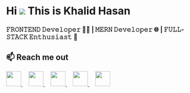 Hi ![](https://user-images.githubusercontent.com/18350557/176309783-0785949b-9127-417c-8b55-ab5a4333674e.gif) This is Khalid Hasan
====================================================================================================================================
<h3>𝙵𝚁𝙾𝙽𝚃𝙴𝙽𝙳 𝙳𝚎𝚟𝚎𝚕𝚘𝚙𝚎𝚛 👨‍💻 | 𝙼𝙴𝚁𝙽 𝙳𝚎𝚟𝚎𝚕𝚘𝚙𝚎𝚛 🌐 | 𝙵𝚄𝙻𝙻-𝚂𝚃𝙰𝙲𝙺 𝙴𝚗𝚝𝚑𝚞𝚜𝚒𝚊𝚜𝚝 🚀</h3>

<!-- ## 🎨 Some of My Art
<br />

<div align="center"> <img src="https://github.com/ThisIsKhalid/ThisIsKhalid/blob/main/Images/git-banner.png"> </div> -->

## :mailbox: Reach me out

<div align="left"> 
  <a href="https://discord.com/users/khalidhasan" target="_blank" rel="noreferrer"> 
    <picture> 
      <source media="(prefers-color-scheme: dark)" srcset="https://raw.githubusercontent.com/danielcranney/readme-generator/main/public/icons/socials/discord-dark.svg" /> 
      <source media="(prefers-color-scheme: light)" srcset="https://raw.githubusercontent.com/danielcranney/readme-generator/main/public/icons/socials/discord.svg" /> 
      <img src="https://raw.githubusercontent.com/danielcranney/readme-generator/main/public/icons/socials/discord.svg" width="40" height="40" /> 
    </picture> 
  </a>&nbsp;&nbsp;&nbsp;
  <a href="https://www.facebook.com/khalid.hasan9753" target="_blank" rel="noreferrer"> 
    <picture> 
      <source media="(prefers-color-scheme: dark)" srcset="https://raw.githubusercontent.com/danielcranney/readme-generator/main/public/icons/socials/facebook-dark.svg" /> 
      <source media="(prefers-color-scheme: light)" srcset="https://raw.githubusercontent.com/danielcranney/readme-generator/main/public/icons/socials/facebook.svg" /> 
      <img src="https://raw.githubusercontent.com/danielcranney/readme-generator/main/public/icons/socials/facebook.svg" width="40" height="40" /> 
    </picture> 
  </a>&nbsp;&nbsp;&nbsp;
  <a href="https://www.github.com/ThisIsKhalid" target="_blank" rel="noreferrer"> 
    <picture> 
      <source media="(prefers-color-scheme: dark)" srcset="https://raw.githubusercontent.com/danielcranney/readme-generator/main/public/icons/socials/github-dark.svg" /> 
      <source media="(prefers-color-scheme: light)" srcset="https://raw.githubusercontent.com/danielcranney/readme-generator/main/public/icons/socials/github.svg" /> 
      <img src="https://raw.githubusercontent.com/danielcranney/readme-generator/main/public/icons/socials/github.svg" width="40" height="40" /> 
    </picture> 
  </a>&nbsp;&nbsp;&nbsp;
  <a href="https://www.linkedin.com/in/khalid-hasan97" target="_blank" rel="noreferrer"> 
    <picture> 
      <source media="(prefers-color-scheme: dark)" srcset="https://raw.githubusercontent.com/danielcranney/readme-generator/main/public/icons/socials/linkedin-dark.svg" /> 
      <source media="(prefers-color-scheme: light)" srcset="https://raw.githubusercontent.com/danielcranney/readme-generator/main/public/icons/socials/linkedin.svg" /> 
      <img src="https://raw.githubusercontent.com/danielcranney/readme-generator/main/public/icons/socials/linkedin.svg" width="40" height="40" /> 
    </picture> 
  </a>&nbsp;&nbsp;&nbsp;
  <a href="https://www.youtube.com/@khalidsDevLab" target="_blank" rel="noreferrer"> 
    <picture> 
      <source media="(prefers-color-scheme: dark)" srcset="https://raw.githubusercontent.com/danielcranney/readme-generator/main/public/icons/socials/youtube-dark.svg" /> 
      <source media="(prefers-color-scheme: light)" srcset="https://raw.githubusercontent.com/danielcranney/readme-generator/main/public/icons/socials/youtube.svg" /> 
      <img src="https://raw.githubusercontent.com/danielcranney/readme-generator/main/public/icons/socials/youtube.svg" width="40" height="40" /> 
    </picture> 
  </a>
</div>
<!--
<br />

<p align="left">
<a href="https://linkedin.com/in/khalid-hasan97" target="blank"><img align="center" src="https://github.com/ThisIsKhalid/ThisIsKhalid/blob/main/Images/icons/linkedin.png" alt="khalid-hasan97" width="50px" /></a> &nbsp;&nbsp;&nbsp;
<a href="https://fb.com/khalid.hasan9753" target="blank"><img align="center" src="https://github.com/ThisIsKhalid/ThisIsKhalid/blob/main/Images/icons/facebook.png" alt="khalid.hasan9753" width="50px" /></a> &nbsp;&nbsp;&nbsp;
<a href="https://www.youtube.com/@khalidsdevlab" target="blank"><img align="center" src="https://github.com/ThisIsKhalid/ThisIsKhalid/blob/main/Images/icons/youtube.png" alt="khalidsdevlab" width="50px" /></a>
</p>

-->

<br />

## :eyes: Current overview 
<p align="left"> <img src="https://komarev.com/ghpvc/?username=thisiskhalid&label=Profile%20views&color=0e75b6&style=flat" alt="thisiskhalid" /> </p>

- 🔭 I’m currently working on [NexTech Interviews](https://nextech-inerviews.vercel.app)

- 🌱 I’m currently learning **Docker | AWS**

- 👨‍💻 All of my projects are available at [https://khalid-hasan.vercel.app](https://khalid-hasan.vercel.app)

- 💬 Ask me about **JavaScript | ReactJs | Front-End Development**

- 📫 How to reach me **khalid.hasan9753@gmail.com**

- ⚡ Fun fact: **Why do programmers prefer dark mode? Because the light attracts bugs!**

<br />

## :computer: Technologies that I know

<br>

<p align="left">
<img width="50px" src="https://github.com/ThisIsKhalid/ThisIsKhalid/blob/main/Images/icons/html-5.png"/>&nbsp;&nbsp;&nbsp;
<img width="50px" src="https://github.com/ThisIsKhalid/ThisIsKhalid/blob/main/Images/icons/css-3.png"/>&nbsp;&nbsp;&nbsp;
<img width="50px" src="https://github.com/ThisIsKhalid/ThisIsKhalid/blob/main/Images/icons/bootstrap.png"/>&nbsp;&nbsp;&nbsp;
<img width="50px" src="https://github.com/ThisIsKhalid/ThisIsKhalid/blob/main/Images/icons/tailwind.png"/>&nbsp;&nbsp;&nbsp;
<img width="50px" src="https://github.com/ThisIsKhalid/ThisIsKhalid/blob/main/Images/icons/materialUI.png"/>&nbsp;&nbsp;&nbsp;
<img width="50px" src="https://github.com/ThisIsKhalid/ThisIsKhalid/blob/main/Images/icons/ant-design.svg"/>&nbsp;&nbsp;&nbsp;
<img width="50px" src="https://github.com/ThisIsKhalid/ThisIsKhalid/blob/main/Images/icons/chakraUI.png"/>&nbsp;&nbsp;&nbsp;
<img width="50px" src="https://github.com/ThisIsKhalid/ThisIsKhalid/blob/main/Images/icons/js.png"/>&nbsp;&nbsp;&nbsp;
<img width="50px" src="https://github.com/ThisIsKhalid/ThisIsKhalid/blob/main/Images/icons/typescript.png"/>&nbsp;&nbsp;&nbsp;
<img width="50px" src="https://github.com/ThisIsKhalid/ThisIsKhalid/blob/main/Images/icons/reactjs.png"/>&nbsp;&nbsp;&nbsp;
<img width="50px" src="https://github.com/ThisIsKhalid/ThisIsKhalid/blob/main/Images/icons/nextjs1.png"/>&nbsp;&nbsp;&nbsp;
<img width="50px" src="https://github.com/ThisIsKhalid/ThisIsKhalid/blob/main/Images/icons/redux.png"/>&nbsp;&nbsp;&nbsp;
<img width="50px" src="https://github.com/ThisIsKhalid/ThisIsKhalid/blob/main/Images/icons/nodejs.png"/>&nbsp;&nbsp;&nbsp;
<img width="50px" src="https://github.com/ThisIsKhalid/ThisIsKhalid/blob/main/Images/icons/express.png"/>&nbsp;&nbsp;&nbsp;
<img width="50px" src="https://github.com/ThisIsKhalid/ThisIsKhalid/blob/main/Images/icons/mongodb.png"/>&nbsp;&nbsp;&nbsp;
<img width="50px" src="https://github.com/ThisIsKhalid/ThisIsKhalid/blob/main/Images/icons/postgre.png"/>&nbsp;&nbsp;&nbsp;
<img width="50px" src="https://github.com/ThisIsKhalid/ThisIsKhalid/blob/main/Images/icons/prismaORM.png"/>&nbsp;&nbsp;&nbsp;
<img width="50px" src="https://github.com/ThisIsKhalid/ThisIsKhalid/blob/main/Images/icons/postman.png"/>&nbsp;&nbsp;&nbsp;
<img width="50px" src="https://github.com/ThisIsKhalid/ThisIsKhalid/blob/main/Images/icons/nextauth.png"/>&nbsp;&nbsp;&nbsp;
<img width="50px" src="https://github.com/ThisIsKhalid/ThisIsKhalid/blob/main/Images/icons/jwt.png"/>&nbsp;&nbsp;&nbsp;
<img width="50px" src="https://github.com/ThisIsKhalid/ThisIsKhalid/blob/main/Images/icons/firebase.png"/>&nbsp;&nbsp;&nbsp;
</p>

<br />

## :chart_with_upwards_trend: Current Stats
<p align="center">
  <img align="center" src="https://github-readme-stats.vercel.app/api/top-langs?username=thisiskhalid&show_icons=true&locale=en&layout=compact&bg_color=0D1117&border_color=30363D&text_color=FFFFFF&icon_color=FB8C00" alt="thisiskhalid" />
</p>

<p align="center"><img align="center" src="https://github-readme-streak-stats.herokuapp.com/?user=thisiskhalid&background=0D1117&sideNums=FFFFFF&sideLabels=9A9A9A&currStreakNum=FB8C00&dates=6E6E6E" alt="thisiskhalid" /></p>

<p align="center"><img align="center" src="https://leetcard.jacoblin.cool/khalid-hasan97?ext=heatmap" alt="khalid-hasan97" /></p>
<!-- https://github.com/JacobLinCool/LeetCode-Stats-Card -->
